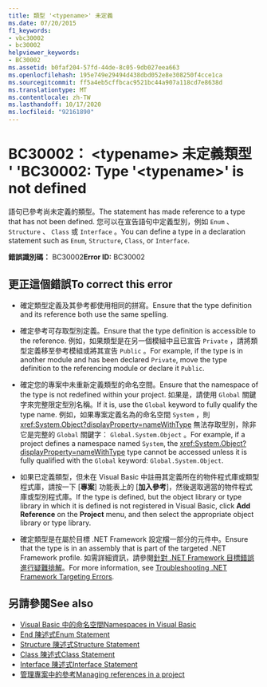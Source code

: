 ```yaml
---
title: 類型 '<typename>' 未定義
ms.date: 07/20/2015
f1_keywords:
- vbc30002
- bc30002
helpviewer_keywords:
- BC30002
ms.assetid: b0faf204-57fd-44de-8c05-9db027eea663
ms.openlocfilehash: 195e749e29494d438dbd052e8e308250f4cce1ca
ms.sourcegitcommit: ff5a4eb5cffbcac9521bc44a907a118cd7e8638d
ms.translationtype: MT
ms.contentlocale: zh-TW
ms.lasthandoff: 10/17/2020
ms.locfileid: "92161890"
---
```

# <a name="bc30002-type-typename-is-not-defined"></a><span data-ttu-id="0c251-102">BC30002： \<typename> 未定義類型 ' '</span><span class="sxs-lookup"><span data-stu-id="0c251-102">BC30002: Type '\<typename>' is not defined</span></span>

<span data-ttu-id="0c251-103">語句已參考尚未定義的類型。</span><span class="sxs-lookup"><span data-stu-id="0c251-103">The statement has made reference to a type that has not been defined.</span></span> <span data-ttu-id="0c251-104">您可以在宣告語句中定義型別，例如 `Enum` 、 `Structure` 、 `Class` 或 `Interface` 。</span><span class="sxs-lookup"><span data-stu-id="0c251-104">You can define a type in a declaration statement such as `Enum`, `Structure`, `Class`, or `Interface`.</span></span>

 <span data-ttu-id="0c251-105">**錯誤識別碼：** BC30002</span><span class="sxs-lookup"><span data-stu-id="0c251-105">**Error ID:** BC30002</span></span>

## <a name="to-correct-this-error"></a><span data-ttu-id="0c251-106">更正這個錯誤</span><span class="sxs-lookup"><span data-stu-id="0c251-106">To correct this error</span></span>

- <span data-ttu-id="0c251-107">確定類型定義及其參考都使用相同的拼寫。</span><span class="sxs-lookup"><span data-stu-id="0c251-107">Ensure that the type definition and its reference both use the same spelling.</span></span>

- <span data-ttu-id="0c251-108">確定參考可存取型別定義。</span><span class="sxs-lookup"><span data-stu-id="0c251-108">Ensure that the type definition is accessible to the reference.</span></span> <span data-ttu-id="0c251-109">例如，如果類型是在另一個模組中且已宣告 `Private` ，請將類型定義移至參考模組或將其宣告 `Public` 。</span><span class="sxs-lookup"><span data-stu-id="0c251-109">For example, if the type is in another module and has been declared `Private`, move the type definition to the referencing module or declare it `Public`.</span></span>

- <span data-ttu-id="0c251-110">確定您的專案中未重新定義類型的命名空間。</span><span class="sxs-lookup"><span data-stu-id="0c251-110">Ensure that the namespace of the type is not redefined within your project.</span></span> <span data-ttu-id="0c251-111">如果是，請使用 `Global` 關鍵字來完整限定型別名稱。</span><span class="sxs-lookup"><span data-stu-id="0c251-111">If it is, use the `Global` keyword to fully qualify the type name.</span></span> <span data-ttu-id="0c251-112">例如，如果專案定義名為的命名空間 `System` ，則 <xref:System.Object?displayProperty=nameWithType> 無法存取型別，除非它是完整的 `Global` 關鍵字： `Global.System.Object` 。</span><span class="sxs-lookup"><span data-stu-id="0c251-112">For example, if a project defines a namespace named `System`, the <xref:System.Object?displayProperty=nameWithType> type cannot be accessed unless it is fully qualified with the `Global` keyword: `Global.System.Object`.</span></span>

- <span data-ttu-id="0c251-113">如果已定義類型，但未在 Visual Basic 中註冊其定義所在的物件程式庫或類型程式庫，請按一下 [**專案**] 功能表上的 [**加入參考**]，然後選取適當的物件程式庫或型別程式庫。</span><span class="sxs-lookup"><span data-stu-id="0c251-113">If the type is defined, but the object library or type library in which it is defined is not registered in Visual Basic, click **Add Reference** on the **Project** menu, and then select the appropriate object library or type library.</span></span>

- <span data-ttu-id="0c251-114">確定類型是在屬於目標 .NET Framework 設定檔一部分的元件中。</span><span class="sxs-lookup"><span data-stu-id="0c251-114">Ensure that the type is in an assembly that is part of the targeted .NET Framework profile.</span></span> <span data-ttu-id="0c251-115">如需詳細資訊，請參閱[針對 .NET Framework 目標錯誤進行疑難排解](/visualstudio/msbuild/troubleshooting-dotnet-framework-targeting-errors)。</span><span class="sxs-lookup"><span data-stu-id="0c251-115">For more information, see [Troubleshooting .NET Framework Targeting Errors](/visualstudio/msbuild/troubleshooting-dotnet-framework-targeting-errors).</span></span>

## <a name="see-also"></a><span data-ttu-id="0c251-116">另請參閱</span><span class="sxs-lookup"><span data-stu-id="0c251-116">See also</span></span>

- [<span data-ttu-id="0c251-117">Visual Basic 中的命名空間</span><span class="sxs-lookup"><span data-stu-id="0c251-117">Namespaces in Visual Basic</span></span>](../../programming-guide/program-structure/namespaces.md)
- [<span data-ttu-id="0c251-118">End 陳述式</span><span class="sxs-lookup"><span data-stu-id="0c251-118">Enum Statement</span></span>](../statements/enum-statement.md)
- [<span data-ttu-id="0c251-119">Structure 陳述式</span><span class="sxs-lookup"><span data-stu-id="0c251-119">Structure Statement</span></span>](../statements/structure-statement.md)
- [<span data-ttu-id="0c251-120">Class 陳述式</span><span class="sxs-lookup"><span data-stu-id="0c251-120">Class Statement</span></span>](../statements/class-statement.md)
- [<span data-ttu-id="0c251-121">Interface 陳述式</span><span class="sxs-lookup"><span data-stu-id="0c251-121">Interface Statement</span></span>](../statements/interface-statement.md)
- [<span data-ttu-id="0c251-122">管理專案中的參考</span><span class="sxs-lookup"><span data-stu-id="0c251-122">Managing references in a project</span></span>](/visualstudio/ide/managing-references-in-a-project)
